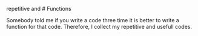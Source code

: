 repetitive and # Functions

Somebody told me if you write a code three time it is better to write a function for that code. Therefore, I collect my repetitive and usefull codes.
